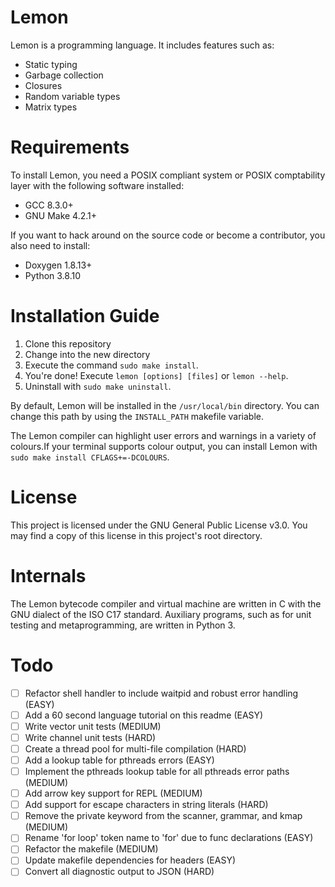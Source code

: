 # Lemon

Lemon is a programming language. It includes features such as:

- Static typing
- Garbage collection
- Closures
- Random variable types
- Matrix types

# Requirements

To install Lemon, you need a POSIX compliant system or POSIX comptability layer with the following software installed:

- GCC 8.3.0+
- GNU Make 4.2.1+

If you want to hack around on the source code or become a contributor, you also need to install:

- Doxygen 1.8.13+
- Python 3.8.10

# Installation Guide

1. Clone this repository
2. Change into the new directory
3. Execute the command `sudo make install`.
4. You're done! Execute `lemon [options] [files]` or `lemon --help`.
5. Uninstall with `sudo make uninstall`.

By default, Lemon will be installed in the `/usr/local/bin` directory. You can change this path by using the `INSTALL_PATH` makefile variable.

The Lemon compiler can highlight user errors and warnings in a variety of colours.If your terminal supports colour output, you can install Lemon with `sudo make install CFLAGS+=-DCOLOURS`.

# License

This project is licensed under the GNU General Public License v3.0. You may find a copy of this license in this project's root directory.

# Internals

The Lemon bytecode compiler and virtual machine are written in C with the GNU dialect of the ISO C17 standard. Auxiliary programs, such as for unit testing and metaprogramming, are written in Python 3.

# Todo

- [ ] Refactor shell handler to include waitpid and robust error handling (EASY)
- [ ] Add a 60 second language tutorial on this readme (EASY)
- [ ] Write vector unit tests (MEDIUM)
- [ ] Write channel unit tests (HARD)
- [ ] Create a thread pool for multi-file compilation (HARD)
- [ ] Add a lookup table for pthreads errors (EASY)
- [ ] Implement the pthreads lookup table for all pthreads error paths (MEDIUM)
- [ ] Add arrow key support for REPL (MEDIUM)
- [ ] Add support for escape characters in string literals (HARD)
- [ ] Remove the private keyword from the scanner, grammar, and kmap (MEDIUM)
- [ ] Rename 'for loop' token name to 'for' due to func declarations (EASY)
- [ ] Refactor the makefile (MEDIUM)
- [ ] Update makefile dependencies for headers (EASY)
- [ ] Convert all diagnostic output to JSON (HARD)
